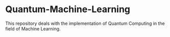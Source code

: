 # Quantum-Machine-Learning
This repository deals with the implementation of Quantum Computing in the field of Machine Learning.
